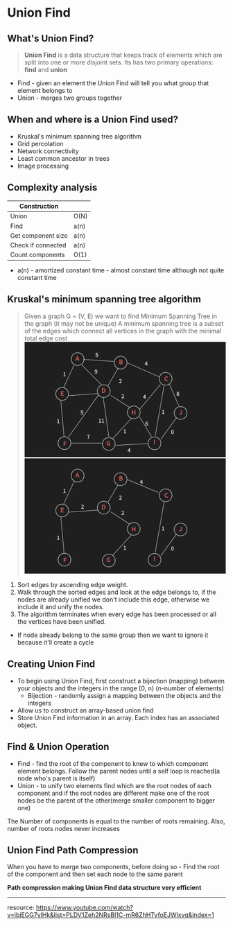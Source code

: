 # Union Find

## What's Union Find?

> **Union Find** is a data structure that keeps track of elements which are split
> into one or more disjoint sets. Its has two primary operations: **find** and **union**

- Find - given an element the Union Find will tell you what group that element belongs to
- Union - merges two groups together

## When and where is a Union Find used?

- Kruskal's minimum spanning tree algorithm
- Grid percolation
- Network connectivity
- Least common ancestor in trees
- Image processing

## Complexity analysis

| Construction       |      |
|--------------------|------|
| Union              | O(N) |
| Find               | a(n) |
| Get component size | a(n) |
| Check if connected | a(n) |
| Count components   | O(1) |

- a(n) - amortized constant time - almost constant time although not quite constant time

## Kruskal's minimum spanning tree algorithm

> Given a graph G = (V, E) we want to find Minimum Spanning Tree in the graph (it may not be unique)
> A minimum spanning tree is a subset of the edges which connect all vertices in the graph with
> the minimal total edge cost
![img.png](img/img.png)
![img_1.png](img/img_1.png)

1) Sort edges by ascending edge weight.
2) Walk through the sorted edges and look at the edge belongs to,
   if the nodes are already unified we don't include this edge, otherwise
   we include it and unify the nodes.
3) The algorithm terminates when every edge has been processed or all the vertices have been unified.

- If node already belong to the same group then we want to ignore it because it'll create a cycle

## Creating Union Find

- To begin using Union Find, first construct a bijection (mapping) between your objects
  and the integers in the range [0, n) (n-number of elements)
    - Bijection - randomly assign a mapping between the objects and the integers
- Allow us to construct an array-based union find
- Store Union Find information in an array. Each index has an associated object.

## Find & Union Operation

- Find - find the root of the component to knew to which component element belongs.
  Follow the parent nodes until a self loop is reached(a node who's parent is itself)
- Union - to unify two elements find which are the root nodes of each component and if the
  root nodes are different make one of the root nodes be the parent of the other(merge smaller component to bigger one)

The Number of components is equal to the number of roots remaining. Also, number of roots nodes never increases

## Union Find Path Compression

When you have to merge two components, before doing so -
Find the root of the component and then set each node to the same parent

**Path compression making Union Find data structure very efficient**

---
resource: https://www.youtube.com/watch?v=ibjEGG7ylHk&list=PLDV1Zeh2NRsBI1C-mR6ZhHTyfoEJWlxvq&index=1